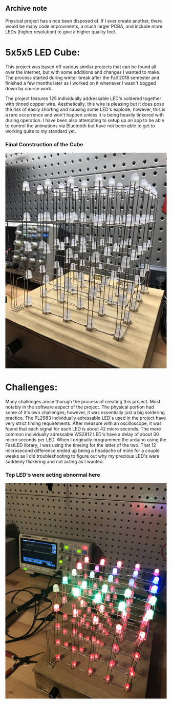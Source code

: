 ## Archive note
Physical project has since been disposed of. If I ever create another, there would be many code improvments, a much larger PCBA, and include more LEDs (higher resolution) to give a higher quality feel.

# 5x5x5 LED Cube:
This project was based off various similar projects that can be found all over the internet, but with some additions and changes I wanted to make. The process started during winter break after the Fall 2018 semester and finished a few months later as I worked on it whenever I wasn't bogged down by course work. 

The project features 125 individually addressable LED's soldered together with tinned copper wire. Aesthetically, this wire is pleasing but it does pose the risk of easily shorting and causing some LED's explode; however, this is a rare occurrence and won't happen unless it is being heavily tinkered with during operation. I have been also attempting to setup up an app to be able to control the animations via Bluetooth but have not been able to get to working quite to my standard yet.

### Final Construction of the Cube
<p align="center">
  <img alt = "Smile" src="https://github.com/drizzt165/5x5x5-LED-Cube/blob/master/images/FinalConstruction.jpg">
</p>


# Challenges:
Many challenges arose thorugh the process of creating this project. Most notably in the software aspect of the project. The physical portion had some of it's own challenges; however, it was essentially just a big soldering practice. The PL2983 individually adressable LED's used in the project have very strict timing requirements. After measure with an oscilloscope, it was found that each signal for each LED is about 42 micro seconds. The more common individually adressable WS2812 LED's have a delay of about 30 micro seconds per LED. When I originally programmed the arduino using the FastLED library, I was using the timeing for the latter of the two. That 12 microsecond difference ended up being a headache of mine for a couple weeks as I did troubleshooting to figure out why my precious LED's were suddenly flickering and not acting as I wanted.

### Top LED's were acting abnormal here
<p align="center">
  <img alt = "Smile" src="https://github.com/drizzt165/5x5x5-LED-Cube/blob/master/images/WrongLEDTiming.jpg">
</p>
